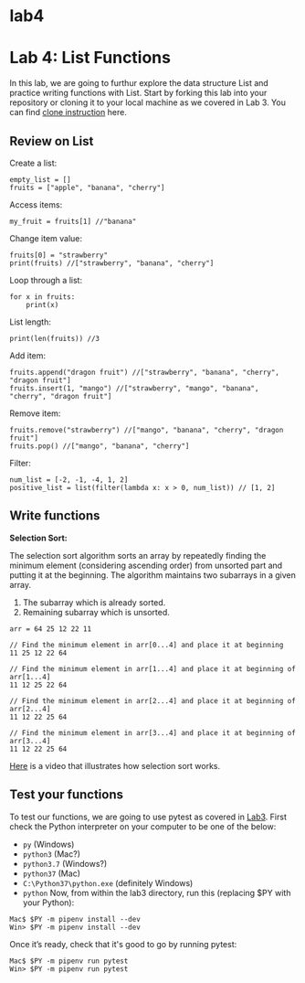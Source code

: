 # lab4
# Lab 4: List Functions
In this lab, we are going to furthur explore the data structure List and practice writing functions with List. Start by forking this lab into your repository or cloning it to your local machine as we covered in Lab 3. You can find [clone instruction](https://github.com/eecs230/lab3/blob/master/README.md) here.

## Review on List
Create a list:
```
empty_list = []
fruits = ["apple", "banana", "cherry"]
```
Access items:
```
my_fruit = fruits[1] //"banana"
```
Change item value:
```
fruits[0] = "strawberry"
print(fruits) //["strawberry", "banana", "cherry"]
```
Loop through a list:
```
for x in fruits:
    print(x)
```
List length:
```
print(len(fruits)) //3
```
Add item:
```
fruits.append("dragon fruit") //["strawberry", "banana", "cherry", "dragon fruit"]
fruits.insert(1, "mango") //["strawberry", "mango", "banana", "cherry", "dragon fruit"]
```
Remove item:
```
fruits.remove("strawberry") //["mango", "banana", "cherry", "dragon fruit"]
fruits.pop() //["mango", "banana", "cherry"]
```
Filter:
```
num_list = [-2, -1, -4, 1, 2]
positive_list = list(filter(lambda x: x > 0, num_list)) // [1, 2]
```
## Write functions
**Selection Sort:**

The selection sort algorithm sorts an array by repeatedly finding the minimum element (considering ascending order) from unsorted part and putting it at the beginning. The algorithm maintains two subarrays in a given array.

1) The subarray which is already sorted.
2) Remaining subarray which is unsorted.
```
arr = 64 25 12 22 11

// Find the minimum element in arr[0...4] and place it at beginning
11 25 12 22 64

// Find the minimum element in arr[1...4] and place it at beginning of arr[1...4]
11 12 25 22 64

// Find the minimum element in arr[2...4] and place it at beginning of arr[2...4]
11 12 22 25 64

// Find the minimum element in arr[3...4] and place it at beginning of arr[3...4]
11 12 22 25 64 
```
[Here](https://www.youtube.com/watch?v=xWBP4lzkoyM) is a video that illustrates how selection sort works.
## Test your functions
To test our functions, we are going to use pytest as covered in [Lab3](https://github.com/eecs230/lab3/blob/master/README.md).
First check the Python interpreter on your computer to be one of the below:
- ```py``` (Windows)
- ```python3``` (Mac?)
- ```python3.7``` (Windows?)
- ```python37``` (Mac)
- ```C:\Python37\python.exe``` (definitely Windows)
- ```python```
Now, from within the lab3 directory, run this (replacing $PY with your Python):
```
Mac$ $PY -m pipenv install --dev
Win> $PY -m pipenv install --dev
```
Once it’s ready, check that it's good to go by running pytest:
```
Mac$ $PY -m pipenv run pytest
Win> $PY -m pipenv run pytest
```


